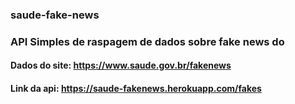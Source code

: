 ### saude-fake-news


### API Simples de raspagem de dados sobre fake news do 
#### Dados do site: https://www.saude.gov.br/fakenews
#### Link da api: https://saude-fakenews.herokuapp.com/fakes
